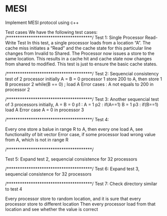 # MESI
Implement MESI protocol using c++


Test cases
We have the following test cases: 
/***************************************/
Test 1: Single Processor Read-Write Test
In this test, a single processor loads from a location “A”.
The cache miss initiates a “Read” and the cache state for this particular line changes
from Invalid to Shared. The Processor now issues a store to the same location. 
This results in a cache hit and cache state now changes from shared to modified. 
This test is just to ensure the basic cache states. 

/***************************************/
Test 2: Sequencial consistency test of 2 processor
initially A = B = 0
processor 1 store 200 to A, then store 1 B
processor 2 while(B == 0) ; load A
Error cases : A not equals to 200 in processor 2


/***************************************/
Test 3: Another sequencial test of  3 processors
 initially, A = B = 0
p1 : A = 1      p2 : if(A==1) B = 1    p3 : if(B==1) load A
Error case A = 0 in processor 3


/***************************************/
Test 4:

Every  one store a balue in range R to A, then every one load A, see functionality of bit vector
Error case, if some processor load wrong value from A, which is not in range R



/***************************************/

Test 5:  Expand test 2, sequencial consistence for 32 processors

/***************************************/
Test 6:  Expand test 3, sequencial consistence for 32 processors


/***************************************/
Test 7: Check directory similar to test 4 

Every processor store to random location, and it is sure that every processor store to different location
Then every processor load from that location and see whether the value is correct







